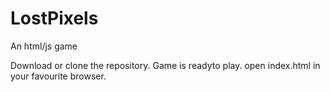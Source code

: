 # LostPixels
An html/js game

Download or clone the repository. Game is readyto play.
open index.html in your favourite browser.
